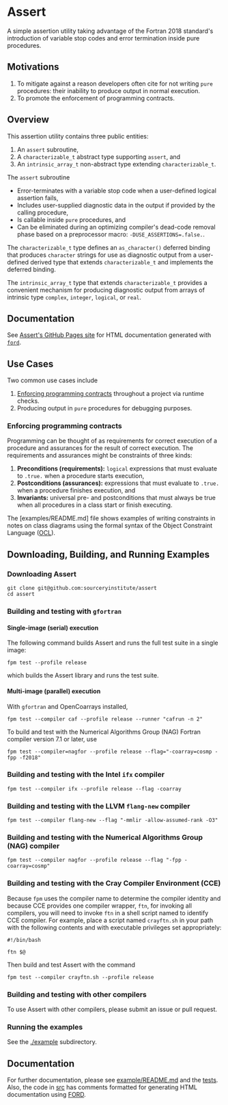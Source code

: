 Assert
======

A simple assertion utility taking advantage of the Fortran 2018 standard's introduction of variable stop codes
and error termination inside pure procedures.

Motivations
-----------
1. To mitigate against a reason developers often cite for not writing `pure` procedures: their inability to produce output in normal execution.
2. To promote the enforcement of programming contracts.

Overview
--------
This assertion utility contains three public entities:

1. An `assert` subroutine,
2. A `characterizable_t` abstract type supporting `assert`, and
3. An `intrinsic_array_t` non-abstract type extending `characterizable_t`.

The `assert` subroutine

* Error-terminates with a variable stop code when a user-defined logical assertion fails,
* Includes user-supplied diagnostic data in the output if provided by the calling procedure,
* Is callable inside `pure` procedures, and
* Can be eliminated during an optimizing compiler's dead-code removal phase based on a preprocessor macro: `-DUSE_ASSERTIONS=.false.`.

The `characterizable_t` type defines an `as_character()` deferred binding that produces `character` strings for use as diagnostic output from a user-defined derived type that extends  `characterizable_t` and implements the deferred binding.

The `intrinsic_array_t` type that extends `characterizable_t` provides a convenient mechanism for producing diagnostic output from arrays of intrinsic type `complex`, `integer`, `logical`, or `real`.

Documentation
-------------
See [Assert's GitHub Pages site] for HTML documentation generated with [`ford`].

Use Cases
---------
Two common use cases include

1. [Enforcing programming contracts] throughout a project via runtime checks.
2. Producing output in `pure` procedures for debugging purposes.

### Enforcing programming contracts
Programming can be thought of as requirements for correct execution of a procedure and assurances for the result of correct execution.
The requirements and assurances might be constraints of three kinds:

1. **Preconditions (requirements):** `logical` expressions that must evaluate to `.true.` when a procedure starts execution,
2. **Postconditions (assurances):** expressions that must evaluate to `.true.` when a procedure finishes execution, and
3. **Invariants:** universal pre- and postconditions that must always be true when all procedures in a class start or finish executing.

The [examples/README.md] file shows examples of writing constraints in notes on class diagrams using the formal syntax of the Object Constraint Language ([OCL]).

Downloading, Building, and Running Examples
-------------------------------------------

### Downloading Assert
```
git clone git@github.com:sourceryinstitute/assert
cd assert
```

### Building and testing with `gfortran`
#### Single-image (serial) execution
The following command builds Assert and runs the full test suite in a single image:
```
fpm test --profile release
```
which builds the Assert library and runs the test suite.

#### Multi-image (parallel) execution
With `gfortran` and OpenCoarrays installed,
```
fpm test --compiler caf --profile release --runner "cafrun -n 2"
```
To build and test with the Numerical Algorithms Group (NAG) Fortran compiler version
7.1 or later, use
```
fpm test --compiler=nagfor --profile release --flag="-coarray=cosmp -fpp -f2018"
```

### Building and testing with the Intel `ifx` compiler
```
fpm test --compiler ifx --profile release --flag -coarray
```
### Building and testing with the LLVM `flang-new` compiler
```
fpm test --compiler flang-new --flag "-mmlir -allow-assumed-rank -O3"

```

### Building and testing with the Numerical Algorithms Group (NAG) compiler
```
fpm test --compiler nagfor --profile release --flag "-fpp -coarray=cosmp"
```

### Building and testing with the Cray Compiler Environment (CCE)
Because `fpm` uses the compiler name to determine the compiler identity and because
CCE provides one compiler wrapper, `ftn`, for invoking all compilers, you will
need to invoke `ftn` in a shell script named to identify CCE compiler. For example,
place a script named `crayftn.sh` in your path with the following contents and with
executable privileges set appropriately:
```
#!/bin/bash

ftn $@
```
Then build and test Assert with the command
```
fpm test --compiler crayftn.sh --profile release
```


### Building and testing with other compilers
To use Assert with other compilers, please submit an issue or pull request.  

### Running the examples
See the [./example](./example) subdirectory.

Documentation
-------------
For further documentation, please see [example/README.md] and the [tests].  Also, the code in [src] has comments formatted for generating HTML documentation using [FORD].

[Hyperlinks]:#
[OpenCoarrays]: https://github.com/sourceryinstitute/opencoarrays
[Enforcing programming contracts]: #enforcing-programming-contracts
[Single-image execution]: #single-image-execution
[example/README.md]: ./example/README.md
[tests]: ./tests
[src]: ./src
[FORD]: https://github.com/Fortran-FOSS-Programmers/ford
[Fortran Package Manager]: https://github.com/fortran-lang/fpm
[OCL]: https://en.wikipedia.org/wiki/Object_Constraint_Language
[Assert's GitHub Pages site]: https://sourceryinstitute.github.io/assert/
[`ford`]: https://github.com/Fortran-FOSS-Programmers/ford
